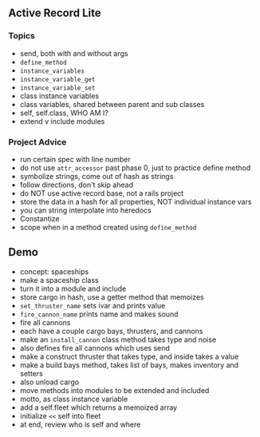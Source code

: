 ## Active Record Lite
### Topics
* send, both with and without args
* `define_method`
* `instance_variables`
* `instance_variable_get`
* `instance_variable_set`
* class instance variables
* class variables, shared between parent and sub classes
* self, self.class, WHO AM I?
* extend v include modules

### Project Advice
* run certain spec with line number
* do not use `attr_accessor` past phase 0, just to practice define method
* symbolize strings, come out of hash as strings
* follow directions, don't skip ahead
* do NOT use active record base, not a rails project
* store the data in a hash for all properties, NOT individual instance vars
* you can string interpolate into heredocs
* Constantize
* scope when in a method created using `define_method`

## Demo
* concept: spaceships
* make a spaceship class
* turn it into a module and include
* store cargo in hash, use a getter method that memoizes
* `set_thruster_name` sets ivar and prints value
* `fire_cannon_name` prints name and makes sound
* fire all cannons
* each have a couple cargo bays, thrusters, and cannons
* make an `install_cannon` class method takes type and noise
* also defines fire all cannons which uses send
* make a construct thruster that takes type, and inside takes a value
* make a build bays method, takes list of bays, makes inventory and setters
* also unload cargo
* move methods into modules to be extended and included
* motto, as class instance variable
* add a self.fleet which returns a memoized array
* initialize `<<` self into fleet
* at end, review who is self and where

